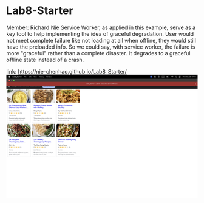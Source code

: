 # Lab8-Starter
Member: Richard Nie
Service Worker, as applied in this example, serve as a key tool to help implementing the idea of graceful degradation. User would not meet complete failure like not loading at all when offline, they would still have the preloaded info. So we could say, with service worker, the failure is more "graceful" rather than a complete disaster. It degrades to a graceful offline state instead of a crash.

link: https://nie-chenhao.github.io/Lab8_Starter/
![screenshot of the downloaded app](pwa.png)
